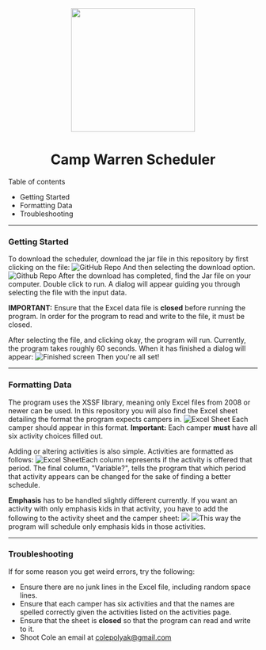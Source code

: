 <center>
	<img src="https://www.mysummercamps.com/camps/images/images/22858-work-warrenlogo.JPG" height=250>
	<h1> Camp Warren Scheduler</h1>
</center>
Table of contents

* Getting Started
* Formatting Data
* Troubleshooting
***
### Getting Started
To download the scheduler, download the jar file in this repository by first clicking on the file:
![GitHub Repo](https://i.imgur.com/B9pTTcW.jpg)
And then selecting the download option.
![Github Repo](https://i.imgur.com/E51cH9A.jpg)
After the download has completed, find the Jar file on your computer. Double click to run. A dialog will appear guiding you through selecting the file with the input data.

**IMPORTANT:** Ensure that the Excel data file is **closed** before running the program. In order for the program to read and write to the file, it must be closed.

After selecting the file, and clicking okay, the program will run. Currently, the program takes roughly 60 seconds. When it has finished a dialog will appear: 
![Finished screen](https://i.imgur.com/sgfCBk0.jpg)
Then you're all set!
***
### Formatting Data
The program uses the XSSF library, meaning only Excel files from 2008 or newer can be used. In this repository you will also find the Excel sheet detailing the format the program expects campers in. 
![Excel Sheet](https://i.imgur.com/2OBX1id.jpg)
Each camper should appear in this format. 
**Important:**  Each camper **must** have all six activity choices filled out. 

Adding or altering activities is also simple. Activities are formatted as follows:
![Excel Sheet](https://i.imgur.com/A4XFCT1.jpg)Each column represents if the activity is offered that period. The final column, "Variable?", tells the program that which period that activity appears can be changed for the sake of finding a better schedule. 

**Emphasis** has to be handled slightly different currently. If you want an activity with only emphasis kids in that activity, you have to add the following to the activity sheet and the camper sheet:
![](https://i.imgur.com/3mo4xCl.jpg)
![](https://i.imgur.com/C4ETCXs.jpg)This way the program will schedule only emphasis kids in those activities. 
***
### Troubleshooting
If for some reason you get weird errors, try the following:
* Ensure there are no junk lines in the Excel file, including random space lines.
* Ensure that each camper has six activities and that the names are spelled correctly given the activities listed on the activities page. 
* Ensure that the sheet is **closed** so that the program can read and write to it. 
* Shoot Cole an email at colepolyak@gmail.com
